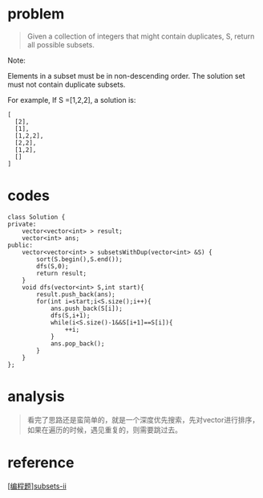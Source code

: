 # problem
>Given a collection of integers that might contain duplicates, S, return all possible subsets.

Note:

Elements in a subset must be in non-descending order.
The solution set must not contain duplicate subsets.

For example,
If S =[1,2,2], a solution is:
```
[
  [2],
  [1],
  [1,2,2],
  [2,2],
  [1,2],
  []
]
```
# codes
```
class Solution {
private:
    vector<vector<int> > result;
    vector<int> ans;
public:
    vector<vector<int> > subsetsWithDup(vector<int> &S) {
        sort(S.begin(),S.end());
        dfs(S,0);
        return result;
    }
    void dfs(vector<int> S,int start){
        result.push_back(ans);
        for(int i=start;i<S.size();i++){
            ans.push_back(S[i]);
            dfs(S,i+1);
            while(i<S.size()-1&&S[i+1]==S[i]){
                ++i;
            }
            ans.pop_back();
        }
    }
};

```

# analysis
>看完了思路还是蛮简单的，就是一个深度优先搜索，先对vector进行排序，如果在遍历的时候，遇见重复的，则需要跳过去。
# reference
[[编程题]subsets-ii][1]

[1]: https://www.nowcoder.com/questionTerminal/66cf0498e9fd4730ab453dac978bf7e6
